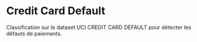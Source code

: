 # Credit Card Default
Classification sur le dataset UCI CREDIT CARD DEFAULT pour détecter les défauts de paiements.
